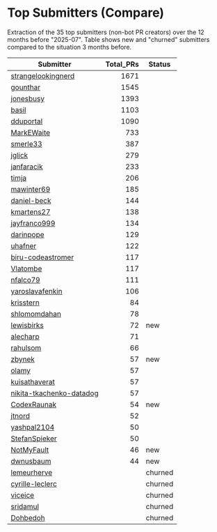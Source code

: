 # Top Submitters (Compare)

Extraction of the 35 top submitters (non-bot PR creators) 
over the 12 months before "2025-07".
Table shows new and "churned" submitters compared 
to the situation 3 months before.


| Submitter                | Total_PRs | Status  |
| ------------------------ | --------: | ------- |
| [strangelookingnerd](plot/strangelookingnerd.png) |      1671 |         |
| [gounthar](plot/gounthar.png) |      1545 |         |
| [jonesbusy](plot/jonesbusy.png) |      1393 |         |
| [basil](plot/basil.png) |      1103 |         |
| [dduportal](plot/dduportal.png) |      1090 |         |
| [MarkEWaite](plot/MarkEWaite.png) |       733 |         |
| [smerle33](plot/smerle33.png) |       387 |         |
| [jglick](plot/jglick.png) |       279 |         |
| [janfaracik](plot/janfaracik.png) |       233 |         |
| [timja](plot/timja.png) |       206 |         |
| [mawinter69](plot/mawinter69.png) |       185 |         |
| [daniel-beck](plot/daniel-beck.png) |       144 |         |
| [kmartens27](plot/kmartens27.png) |       138 |         |
| [jayfranco999](plot/jayfranco999.png) |       134 |         |
| [darinpope](plot/darinpope.png) |       129 |         |
| [uhafner](plot/uhafner.png) |       122 |         |
| [biru-codeastromer](plot/biru-codeastromer.png) |       117 |         |
| [Vlatombe](plot/Vlatombe.png) |       117 |         |
| [nfalco79](plot/nfalco79.png) |       111 |         |
| [yaroslavafenkin](plot/yaroslavafenkin.png) |       106 |         |
| [krisstern](plot/krisstern.png) |        84 |         |
| [shlomomdahan](plot/shlomomdahan.png) |        78 |         |
| [lewisbirks](plot/lewisbirks.png) |        72 | new     |
| [alecharp](plot/alecharp.png) |        71 |         |
| [rahulsom](plot/rahulsom.png) |        66 |         |
| [zbynek](plot/zbynek.png) |        57 | new     |
| [olamy](plot/olamy.png) |        57 |         |
| [kuisathaverat](plot/kuisathaverat.png) |        57 |         |
| [nikita-tkachenko-datadog](plot/nikita-tkachenko-datadog.png) |        57 |         |
| [CodexRaunak](plot/CodexRaunak.png) |        54 | new     |
| [jtnord](plot/jtnord.png) |        52 |         |
| [yashpal2104](plot/yashpal2104.png) |        50 |         |
| [StefanSpieker](plot/StefanSpieker.png) |        50 |         |
| [NotMyFault](plot/NotMyFault.png) |        46 | new     |
| [dwnusbaum](plot/dwnusbaum.png) |        44 | new     |
| [lemeurherve](plot/lemeurherve.png) |           | churned |
| [cyrille-leclerc](plot/cyrille-leclerc.png) |           | churned |
| [viceice](plot/viceice.png) |           | churned |
| [sridamul](plot/sridamul.png) |           | churned |
| [Dohbedoh](plot/Dohbedoh.png) |           | churned |
